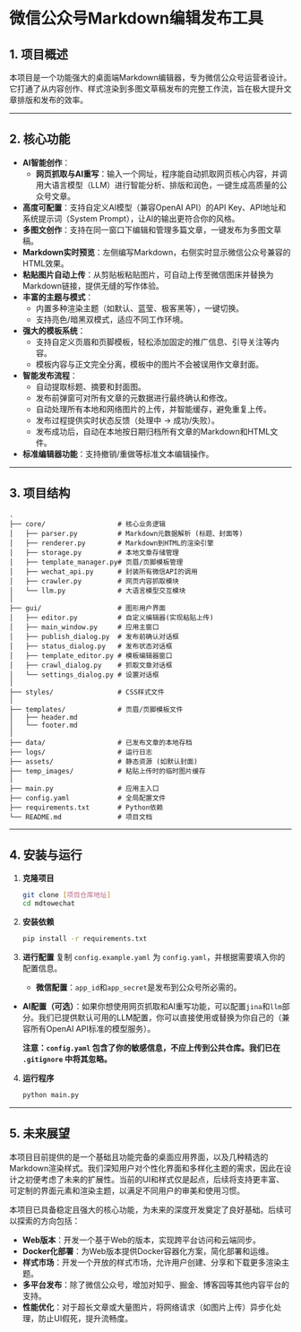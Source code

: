 # 微信公众号Markdown编辑发布工具

## 1. 项目概述

本项目是一个功能强大的桌面端Markdown编辑器，专为微信公众号运营者设计。它打通了从内容创作、样式渲染到多图文草稿发布的完整工作流，旨在极大提升文章排版和发布的效率。

---

## 2. 核心功能

-   **AI智能创作**：
    -   **网页抓取与AI重写**：输入一个网址，程序能自动抓取网页核心内容，并调用大语言模型（LLM）进行智能分析、排版和润色，一键生成高质量的公众号文章。
-   **高度可配置**：支持自定义AI模型（兼容OpenAI API）的API Key、API地址和系统提示词（System Prompt），让AI的输出更符合你的风格。
-   **多图文创作**：支持在同一窗口下编辑和管理多篇文章，一键发布为多图文草稿。
-   **Markdown实时预览**：左侧编写Markdown，右侧实时显示微信公众号兼容的HTML效果。
-   **粘贴图片自动上传**：从剪贴板粘贴图片，可自动上传至微信图床并替换为Markdown链接，提供无缝的写作体验。
-   **丰富的主题与模式**：
    -   内置多种渲染主题（如默认、蓝莹、极客黑等），一键切换。
    -   支持亮色/暗黑双模式，适应不同工作环境。
-   **强大的模板系统**：
    -   支持自定义页眉和页脚模板，轻松添加固定的推广信息、引导关注等内容。
    -   模板内容与正文完全分离，模板中的图片不会被误用作文章封面。
-   **智能发布流程**：
    -   自动提取标题、摘要和封面图。
    -   发布前弹窗可对所有文章的元数据进行最终确认和修改。
    -   自动处理所有本地和网络图片的上传，并智能缓存，避免重复上传。
    -   发布过程提供实时状态反馈（处理中 -> 成功/失败）。
    -   发布成功后，自动在本地按日期归档所有文章的Markdown和HTML文件。
-   **标准编辑器功能**：支持撤销/重做等标准文本编辑操作。

---

## 3. 项目结构

```
.
├── core/                  # 核心业务逻辑
│   ├── parser.py          # Markdown元数据解析 (标题、封面等)
│   ├── renderer.py        # Markdown到HTML的渲染引擎
│   ├── storage.py         # 本地文章存储管理
│   ├── template_manager.py# 页眉/页脚模板管理
│   ├── wechat_api.py      # 封装所有微信API的调用
│   ├── crawler.py         # 网页内容抓取模块
│   └── llm.py             # 大语言模型交互模块
│
├── gui/                   # 图形用户界面
│   ├── editor.py          # 自定义编辑器(实现粘贴上传)
│   ├── main_window.py     # 应用主窗口
│   ├── publish_dialog.py  # 发布前确认对话框
│   ├── status_dialog.py   # 发布状态对话框
│   ├── template_editor.py # 模板编辑器窗口
│   ├── crawl_dialog.py    # 抓取文章对话框
│   └── settings_dialog.py # 设置对话框
│
├── styles/                # CSS样式文件
│
├── templates/             # 页眉/页脚模板文件
│   ├── header.md
│   └── footer.md
│
├── data/                  # 已发布文章的本地存档
├── logs/                  # 运行日志
├── assets/                # 静态资源 (如默认封面)
├── temp_images/           # 粘贴上传时的临时图片缓存
│
├── main.py                # 应用主入口
├── config.yaml            # 全局配置文件
├── requirements.txt       # Python依赖
└── README.md              # 项目文档
```

---

## 4. 安装与运行

1.  **克隆项目**
    ```bash
    git clone [项目仓库地址]
    cd mdtowechat
    ```

2.  **安装依赖**
    ```bash
    pip install -r requirements.txt
    ```

3.  **进行配置**
    复制 `config.example.yaml` 为 `config.yaml`，并根据需要填入你的配置信息。
    -   **微信配置**：`app_id`和`app_secret`是发布到公众号所必需的。
-   **AI配置（可选）**：如果你想使用网页抓取和AI重写功能，可以配置`jina`和`llm`部分。我们已提供默认可用的LLM配置，你可以直接使用或替换为你自己的（兼容所有OpenAI API标准的模型服务）。
    
    **注意：`config.yaml` 包含了你的敏感信息，不应上传到公共仓库。我们已在 `.gitignore` 中将其忽略。**

4.  **运行程序**
    ```bash
    python main.py
    ```

---

## 5. 未来展望

本项目目前提供的是一个基础且功能完备的桌面应用界面，以及几种精选的Markdown渲染样式。我们深知用户对个性化界面和多样化主题的需求，因此在设计之初便考虑了未来的扩展性。当前的UI和样式仅是起点，后续将支持更丰富、可定制的界面元素和渲染主题，以满足不同用户的审美和使用习惯。

本项目已具备稳定且强大的核心功能，为未来的深度开发奠定了良好基础。后续可以探索的方向包括：

-   **Web版本**：开发一个基于Web的版本，实现跨平台访问和云端同步。
-   **Docker化部署**：为Web版本提供Docker容器化方案，简化部署和运维。
-   **样式市场**：开发一个开放的样式市场，允许用户创建、分享和下载更多渲染主题。
-   **多平台发布**：除了微信公众号，增加对知乎、掘金、博客园等其他内容平台的支持。
-   **性能优化**：对于超长文章或大量图片，将网络请求（如图片上传）异步化处理，防止UI假死，提升流畅度。
